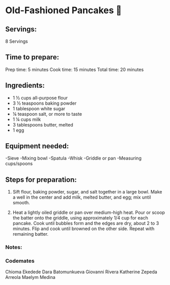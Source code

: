# Old-Fashioned Pancakes 🥞

## Servings: 
8 Servings
## Time to prepare: 
Prep time: 5 minutes
Cook time: 15 minutes
Total time: 20 minutes

## Ingredients:
- 1 ½ cups all-purpose flour
- 3 ½ teaspoons baking powder
- 1 tablespoon white sugar
- ¼ teaspoon salt, or more to taste
- 1 ¼ cups milk
- 3 tablespoons butter, melted
- 1 egg


## Equipment needed:
-Sieve
-Mixing bowl
-Spatula
-Whisk
-Griddle or pan
-Measuring cups/spoons

## Steps for preparation:
1) Sift flour, baking powder, sugar, and salt together in a large bowl. Make a well in the center and add milk, melted butter, and egg; mix until smooth.

2) Heat a lightly oiled griddle or pan over medium-high heat. Pour or scoop the batter onto the griddle, using approximately 1/4 cup for each pancake. Cook until bubbles form and the edges are dry, about 2 to 3 minutes. Flip and cook until browned on the other side. Repeat with remaining batter.


### Notes:



### Codemates #
Chioma Ekedede
Dara Batomunkueva
Giovanni Rivera
Katherine Zepeda Arreola
Maelym Medina
